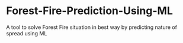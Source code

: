 # Forest-Fire-Prediction-Using-ML
A tool to solve Forest Fire situation in best way by predicting nature of spread using ML 
